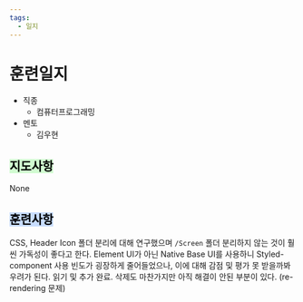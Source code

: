 ```yaml
---
tags:
  - 일지
---
```

# 훈련일지

- 직종
	- 컴퓨터프로그래밍
- 멘토
	- 김우현
## <mark style="background: #BBFABBA6;">지도사항</mark>

None

## <mark style="background: #ADCCFFA6;">훈련사항</mark>

CSS, Header Icon 폴더 분리에 대해 연구했으며 `/Screen` 폴더 분리하지 않는 것이 훨씬 가독성이 좋다고 한다.
Element UI가 아닌 Native Base UI를 사용하니 Styled-component 사용 빈도가 굉장하게 줄어들었으나, 이에 대해 감점 및 평가 못 받을까봐 우려가 된다.
읽기 및 추가 완료. 삭제도 마찬가지만 아직 해결이 안된 부분이 있다. (re-rendering 문제)